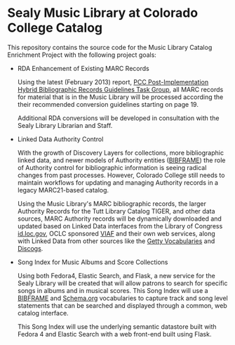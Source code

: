 # Sealy Music Library at Colorado College Catalog
This repository contains the source code for the Music Library Catalog 
Enrichment Project with the following project goals:

*   RDA Enhancement of Existing MARC Records

    Using the latest (February 2013) report, 
    [PCC Post-Implementation Hybrid Bibliographic Records Guidelines Task Group][PPC_HYBRID], 
    all MARC records for material that is in the Music Library will be processed according the
    their recommended conversion guidelines starting on page 19. 

    Additional RDA conversions will be developed in consultation with the Sealy Library 
    Librarian and Staff. 

*   Linked Data Authority Control 

    With the growth of Discovery Layers for collections, more bibliographic linked data,
    and newer models of Authority entities ([BIBFRAME][BIBFRAME]) the role of Authority 
    control for bibliographic information is seeing radical changes from past processes.
    However, Colorado College still needs to maintain workflows for updating and managing
    Authority records in a legacy MARC21-based catalog.

    Using the Music Library's MARC bibliographic records, the larger Authority Records for the 
    Tutt Library Catalog TIGER, and other data sources, MARC Authority records will be 
    dynamically downloaded and updated based on Linked Data interfaces from the Library of 
    Congress [id.loc.gov][ID_LOC], OCLC sponsored [VIAF][VIAF] and their own web services, 
    along with Linked Data from other sources like the [Getty Vocabularies][GETTY_VOCAB] and
    [Discogs][DISCOGS].  

*   Song Index for Music Albums and Score Collections 

    Using both Fedora4, Elastic Search, and Flask, a new service for the Sealy Library will
    be created that will allow patrons to search for specific songs in albums and in musical
    scores. This Song Index will use a [BIBFRAME][BIBFRAME] and [Schema.org][SCHEMA] 
    vocabularies to capture track and song level statements that can be searched and displayed
    through a common, web catalog interface. 

    This Song Index will use the underlying semantic datastore built with Fedora 4 and Elastic 
    Search with a web front-end built using Flask.
    
[BIBFRAME]: http://bibframe.org/
[DISCOGS]: http://www.discogs.com/
[GETTY_VOCAB]: http://www.getty.edu/research/tools/vocabularies/lod/
[ID_LOC]: http://id.loc.gov/
[PPC_HYBRID]: https://www.google.com/url?sa=t&rct=j&q=&esrc=s&source=web&cd=1&cad=rja&uact=8&ved=0CCAQFjAA&url=http%3A%2F%2Fwww.loc.gov%2Faba%2Fpcc%2Frda%2FRDA%2520Task%2520groups%2520and%2520charges%2FPCC-Hybrid-Bib-Rec-Guidelines-TG-Report.docx&ei=onoQVImZBoqfyAS12oDIDw&usg=AFQjCNEjwl6StfvyczUd3PosbgaZwxnVww&sig2=PzaNEBlMn9COYC05vfOmRA&bvm=bv.74649129,d.aWw
[SCHEMA]: http://schema.org/
[VIAF]: http://viaf.org/
